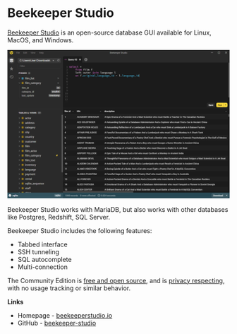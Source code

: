 
# Beekeeper Studio

[Beekeeper Studio](https://www.beekeeperstudio.io) is an open-source database GUI available for Linux, MacOS, and Windows.


![SQL Gui Screenshot](../../.gitbook/assets/beekeeper-studio/+image/main-dark.png "SQL Gui Screenshot")


Beekeeper Studio works with MariaDB, but also works with other databases like Postgres, Redshift, SQL Server.


Beekeeper Studio includes the following features:


* Tabbed interface
* SSH tunneling
* SQL autocomplete
* Multi-connection


The Community Edition is [free and open source](https://github.com/beekeeper-studio/beekeeper-studio), and is [privacy respecting](https://www.beekeeperstudio.io/mission/), with no usage tracking or similar behavior.


**Links**


* Homepage - [beekeeperstudio.io](https://beekeeperstudio.io)
* GitHub - [beekeeper-studio](https://github.com/beekeeper-studio/beekeeper-studio)

